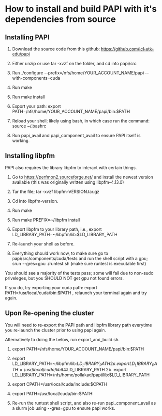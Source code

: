 # How to install and build PAPI with it's dependencies from source

## Installing PAPI

1. Download the source code from this github: https://github.com/icl-utk-edu/papi

2. Either unzip or use tar -xvzf on the folder, and cd into papi/src

3. Run ./configure --prefix=/nfs/home/YOUR_ACCOUNT_NAME/papi --with-components=cuda

4. Run make

5. Run make install

6. Export your path: export PATH=/nfs/home/YOUR_ACCOUNT_NAME/papi/bin:$PATH

7. Reload your shell; likely using bash, in which case run the command: source ~/.bashrc

8. Run papi_avail and papi_component_avail to ensure PAPI itself is working.

## Installing libpfm

PAPI also requires the library libpfm to interact with certain things.

1. Go to https://perfmon2.sourceforge.net/ and install the newest version available (this was originally written using libpfm-4.13.0)

2. Tar the file; tar -xvzf libpfm-VERSION.tar.gz

3. Cd into libpfm-version.

4. Run make

5. Run make PREFIX=~/libpfm install

6. Export libpfm to your library path, i.e., export LD_LIBRARY_PATH=~/libpfm/lib:$LD_LIBRARY_PATH

7. Re-launch your shell as before.

8. Everything should work now, to make sure go to papi/src/components/cuda/tests and run the shell script with a gpu; srun --gres=gpu ./runtest.sh (make sure runtest is executable first)

You should see a majority of the tests pass; some will fail due to non-sudo priveleges, but you SHOULD NOT get gpu not found errors. 

If you do, try exporting your cuda path: export PATH=/usr/local/cuda/bin:$PATH , relaunch your terminal again and try again.

## Upon Re-opening the cluster

You will need to re-export the PAPI path and libpfm library path everytime you re-launch the cluster prior to using papi again.

Alternatively to doing the below, run export_and_build.sh.

1. export PATH=/nfs/home/YOUR_ACCOUNT_NAME/papi/bin:$PATH

2. export LD_LIBRARY_PATH=~/libpfm/lib:$LD_LIBRARY_PATH
2a. export LD_LIBRARY_PATH=/usr/local/cuda/lib64:$LD_LIBRARY_PATH
2b. export LD_LIBRARY_PATH=/nfs/home/pollakad/papi/lib:$LD_LIBRARY_PATH

3. export CPATH=/usr/local/cuda/include:$CPATH

4. export PATH=/usr/local/cuda/bin:$PATH

5. Re-run the runtest shell script, and also re-run papi_component_avail as a slurm job using --gres=gpu to ensure papi works.
